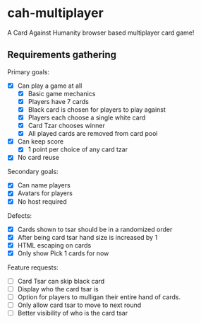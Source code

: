 # cah-multiplayer

A Card Against Humanity browser based multiplayer card game!

## Requirements gathering

Primary goals:

- [x] Can play a game at all
  - [x] Basic game mechanics
  - [x] Players have 7 cards
  - [x] Black card is chosen for players to play against
  - [x] Players each choose a single white card
  - [x] Card Tzar chooses winner
  - [x] All played cards are removed from card pool
- [x] Can keep score
  - [x] 1 point per choice of any card tzar
- [x] No card reuse

Secondary goals:

- [x] Can name players
- [x] Avatars for players
- [x] No host required

Defects:

- [x] Cards shown to tsar should be in a randomized order
- [x] After being card tsar hand size is increased by 1
- [x] HTML escaping on cards
- [x] Only show Pick 1 cards for now

Feature requests:

- [ ] Card Tsar can skip black card
- [ ] Display who the card tsar is
- [ ] Option for players to mulligan their entire hand of cards.
- [ ] Only allow card tsar to move to next round
- [ ] Better visibility of who is the card tsar
